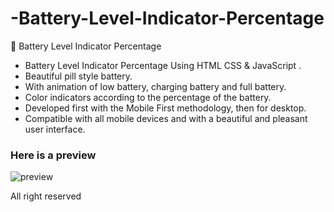 # -Battery-Level-Indicator-Percentage
🔋 Battery Level Indicator Percentage
* Battery Level Indicator Percentage Using HTML CSS & JavaScript .
* Beautiful pill style battery.
* With animation of low battery, charging battery and full battery.
* Color indicators according to the percentage of the battery.
* Developed first with the Mobile First methodology, then for desktop.
* Compatible with all mobile devices and with a beautiful and pleasant user interface.

### Here is a preview
![preview](https://user-images.githubusercontent.com/108025555/175766568-d021cb2e-7090-45bc-8c80-230a5465f64b.png)

All right reserved
